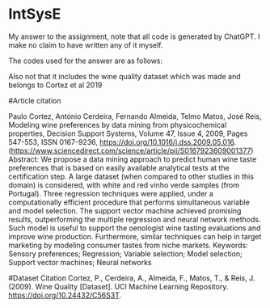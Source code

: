 # IntSysE

My answer to the assignment, note that all code is generated by ChatGPT. I make no claim to have written any of it myself. 

The codes used for the answer are as follows:


Also not that it includes the wine quality dataset which was made and belongs to Cortez et al 2019

#Article citation

Paulo Cortez, António Cerdeira, Fernando Almeida, Telmo Matos, José Reis,
Modeling wine preferences by data mining from physicochemical properties,
Decision Support Systems,
Volume 47, Issue 4,
2009,
Pages 547-553,
ISSN 0167-9236,
https://doi.org/10.1016/j.dss.2009.05.016.
(https://www.sciencedirect.com/science/article/pii/S0167923609001377)
Abstract: We propose a data mining approach to predict human wine taste preferences that is based on easily available analytical tests at the certification step. A large dataset (when compared to other studies in this domain) is considered, with white and red vinho verde samples (from Portugal). Three regression techniques were applied, under a computationally efficient procedure that performs simultaneous variable and model selection. The support vector machine achieved promising results, outperforming the multiple regression and neural network methods. Such model is useful to support the oenologist wine tasting evaluations and improve wine production. Furthermore, similar techniques can help in target marketing by modeling consumer tastes from niche markets.
Keywords: Sensory preferences; Regression; Variable selection; Model selection; Support vector machines; Neural networks

#Dataset Citation
Cortez, P., Cerdeira, A., Almeida, F., Matos, T., & Reis, J. (2009). Wine Quality [Dataset]. UCI Machine Learning Repository. https://doi.org/10.24432/C56S3T.

